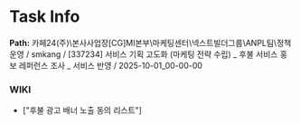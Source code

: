 # Task Info

**Path:** 카페24(주)\본사사업장\[CG]MI본부\마케팅센터\넥스트빌더그룹\ANPL팀\정책운영 / smkang / [337234] 서비스 기획 고도화 (마케팅 전략 수립) _ 후불 서비스 홍보 레퍼런스 조사 _ 서비스 반영 / 2025-10-01_00-00-00

### WIKI
- ["후불 광고 배너 노출 동의 리스트"]

